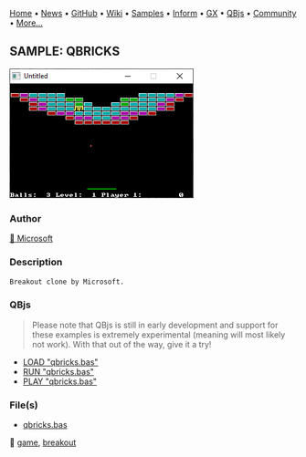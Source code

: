 [Home](https://qb64.com) • [News](../../news.md) • [GitHub](https://github.com/QB64Official/qb64) • [Wiki](https://github.com/QB64Official/qb64/wiki) • [Samples](../../samples.md) • [Inform](../../inform.md) • [GX](../../gx.md) • [QBjs](../../qbjs.md) • [Community](../../community.md) • [More...](../../more.md)

## SAMPLE: QBRICKS

![screenshot.png](img/screenshot.png)

### Author

[🐝 Microsoft](../microsoft.md) 

### Description

```text
Breakout clone by Microsoft.
```

### QBjs

> Please note that QBjs is still in early development and support for these examples is extremely experimental (meaning will most likely not work). With that out of the way, give it a try!

* [LOAD "qbricks.bas"](https://v6p9d9t4.ssl.hwcdn.net/html/5963335/index.html?src=https://qb64.com/samples/qbricks/src/qbricks.bas)
* [RUN "qbricks.bas"](https://v6p9d9t4.ssl.hwcdn.net/html/5963335/index.html?mode=auto&src=https://qb64.com/samples/qbricks/src/qbricks.bas)
* [PLAY "qbricks.bas"](https://v6p9d9t4.ssl.hwcdn.net/html/5963335/index.html?mode=play&src=https://qb64.com/samples/qbricks/src/qbricks.bas)

### File(s)

* [qbricks.bas](src/qbricks.bas)

🔗 [game](../game.md), [breakout](../breakout.md)
